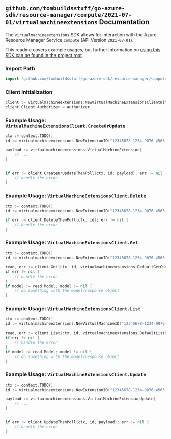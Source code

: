 
## `github.com/tombuildsstuff/go-azure-sdk/resource-manager/compute/2021-07-01/virtualmachineextensions` Documentation

The `virtualmachineextensions` SDK allows for interaction with the Azure Resource Manager Service `compute` (API Version `2021-07-01`).

This readme covers example usages, but further information on [using this SDK can be found in the project root](https://github.com/tombuildsstuff/go-azure-sdk/tree/main/docs).

### Import Path

```go
import "github.com/tombuildsstuff/go-azure-sdk/resource-manager/compute/2021-07-01/virtualmachineextensions"
```


### Client Initialization

```go
client := virtualmachineextensions.NewVirtualMachineExtensionsClientWithBaseURI("https://management.azure.com")
client.Client.Authorizer = authorizer
```


### Example Usage: `VirtualMachineExtensionsClient.CreateOrUpdate`

```go
ctx := context.TODO()
id := virtualmachineextensions.NewExtensionID("12345678-1234-9876-4563-123456789012", "example-resource-group", "virtualMachineValue", "extensionValue")

payload := virtualmachineextensions.VirtualMachineExtension{
	// ...
}


if err := client.CreateOrUpdateThenPoll(ctx, id, payload); err != nil {
	// handle the error
}
```


### Example Usage: `VirtualMachineExtensionsClient.Delete`

```go
ctx := context.TODO()
id := virtualmachineextensions.NewExtensionID("12345678-1234-9876-4563-123456789012", "example-resource-group", "virtualMachineValue", "extensionValue")

if err := client.DeleteThenPoll(ctx, id); err != nil {
	// handle the error
}
```


### Example Usage: `VirtualMachineExtensionsClient.Get`

```go
ctx := context.TODO()
id := virtualmachineextensions.NewExtensionID("12345678-1234-9876-4563-123456789012", "example-resource-group", "virtualMachineValue", "extensionValue")

read, err := client.Get(ctx, id, virtualmachineextensions.DefaultGetOperationOptions())
if err != nil {
	// handle the error
}
if model := read.Model; model != nil {
	// do something with the model/response object
}
```


### Example Usage: `VirtualMachineExtensionsClient.List`

```go
ctx := context.TODO()
id := virtualmachineextensions.NewVirtualMachineID("12345678-1234-9876-4563-123456789012", "example-resource-group", "virtualMachineValue")

read, err := client.List(ctx, id, virtualmachineextensions.DefaultListOperationOptions())
if err != nil {
	// handle the error
}
if model := read.Model; model != nil {
	// do something with the model/response object
}
```


### Example Usage: `VirtualMachineExtensionsClient.Update`

```go
ctx := context.TODO()
id := virtualmachineextensions.NewExtensionID("12345678-1234-9876-4563-123456789012", "example-resource-group", "virtualMachineValue", "extensionValue")

payload := virtualmachineextensions.VirtualMachineExtensionUpdate{
	// ...
}


if err := client.UpdateThenPoll(ctx, id, payload); err != nil {
	// handle the error
}
```
